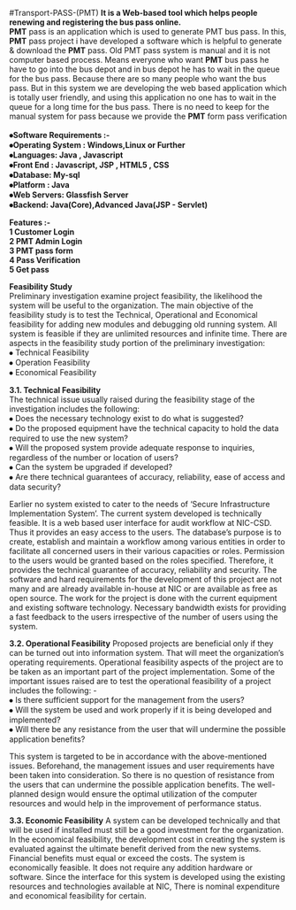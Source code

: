 #Transport-PASS-(PMT) 
<b>It is a Web-based tool which helps people renewing and registering the bus pass online.</b><br>
<b> PMT</b> pass is an application which is used to generate PMT bus pass. In this,<b> PMT</b> pass project i have developed a software which is helpful to generate & download the <b> PMT</b> pass. Old PMT pass system is manual and it is not computer based process.
Means everyone who want <b> PMT</b> bus pass he have to go into the bus depot and in bus depot he has to wait in the queue for the bus pass. Because there are so many people who want the bus pass.
But in this system we are developing the web based application which is totally user friendly, and using this application no one has to wait in the queue for a long time for the bus pass. There is no need to keep for the manual system for pass because we provide the <b> PMT</b> form pass verification<br><br>
<b>⦁Software Requirements :-<br>
⦁Operating System : Windows,Linux or Further<br>
⦁Languages: Java , Javascript<br>
⦁Front End : Javascript, JSP , HTML5 , CSS <br>
⦁Database: My-sql<br>
⦁Platform : Java<br>
⦁Web Servers: Glassfish Server<br>
⦁Backend: Java(Core),Advanced Java(JSP - Servlet)</b>

<b>Features :-<br>
1 Customer Login<br>
2 PMT Admin Login<br>
3 PMT pass form<br>
4 Pass Verification<br>
5 Get pass <br></b>

<b>Feasibility Study</b><br>
Preliminary investigation examine project feasibility, the likelihood the system will be useful to the organization. The main objective of the feasibility study is to test the Technical, Operational and Economical feasibility for adding new modules and debugging old running system. All system is feasible if they are unlimited resources and infinite time. There are aspects in the feasibility study portion of the preliminary investigation:<br>
⦁	Technical Feasibility<br>
⦁	Operation Feasibility<br>
⦁	Economical Feasibility<br>


<b>3.1. Technical Feasibility</b><br> 
The technical issue usually raised during the feasibility stage of the investigation includes the following:<br>
⦁	Does the necessary technology exist to do what is suggested?<br>
⦁	Do the proposed equipment have the technical capacity to hold the data required to use the new system?<br>
⦁	Will the proposed system provide adequate response to inquiries, regardless of the number or location of users?<br>
⦁	Can the system be upgraded if developed?<br>
⦁	Are there technical guarantees of accuracy, reliability, ease of access and data security?<br>



Earlier no system existed to cater to the needs of ‘Secure Infrastructure Implementation System’. The current system developed is technically feasible. It is a web based user interface for audit workflow at NIC-CSD. Thus it provides an easy access to the users. The database’s purpose is to create, establish and maintain a workflow among various entities in order to facilitate all concerned users in their various capacities or roles. Permission to the users would be granted based on the roles specified. Therefore, it provides the technical guarantee of accuracy, reliability and security. The software and hard requirements for the development of this project are not many and are already available in-house at NIC or are available as free as open source. The work for the project is done with the current equipment and existing software technology. Necessary bandwidth exists for providing a fast feedback to the users irrespective of the number of users using the system.

<b>3.2. Operational Feasibility</b>
Proposed projects are beneficial only if they can be turned out into information system. That will meet the organization’s operating requirements. Operational feasibility aspects of the project are to be taken as an important part of the project implementation. Some of the important issues raised are to test the operational feasibility of a project includes the following: -<br>
⦁	Is there sufficient support for the management from the users?<br>
⦁	Will the system be used and work properly if it is being developed and implemented?<br>
⦁	Will there be any resistance from the user that will undermine the possible application benefits?<br>


This system is targeted to be in accordance with the above-mentioned issues. Beforehand, the management issues and user requirements have been taken into consideration. So there is no question of resistance from the users that can undermine the possible application benefits.
The well-planned design would ensure the optimal utilization of the computer resources and would help in the improvement of performance status.





<b>3.3. Economic Feasibility</b>
A system can be developed technically and that will be used if installed must still be a good investment for the organization. In the economical feasibility, the development cost in creating the system is evaluated against the ultimate benefit derived from the new systems. Financial benefits must equal or exceed the costs.
The system is economically feasible. It does not require any addition hardware or software. Since the interface for this system is developed using the existing resources and technologies available at NIC, There is nominal expenditure and economical feasibility for certain.



















